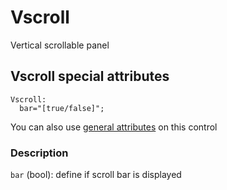 # Vscroll

Vertical scrollable panel

## Vscroll special attributes
    Vscroll:
      bar="[true/false]";

You can also use [general attributes](GeneralAttributes.md) on this control

### Description
`bar` (bool): define if scroll bar is displayed
